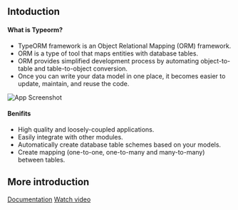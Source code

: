<!-- @format -->

## Intoduction

#### What is Typeorm?

- TypeORM framework is an Object Relational Mapping (ORM) framework.
- ORM is a type of tool that maps entities with database tables.
- ORM provides simplified development process by automating object-to-table and table-to-object conversion.
- Once you can write your data model in one place, it becomes easier to update, maintain, and reuse the code.

![App Screenshot](https://miro.medium.com/max/1000/1*ene2JbbzCfPvBtfQII3V6Q.png)

#### Benifits

- High quality and loosely-coupled applications.
- Easily integrate with other modules.
- Automatically create database table schemes based on your models.
- Create mapping (one-to-one, one-to-many and many-to-many) between tables.

## More introduction

[Documentation](https://typeorm.io/#/)
[Watch video](https://www.youtube.com/watch?v=zjlzI2lzUXk)
